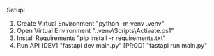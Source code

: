 Setup:
1. Create Virtual Environment
   "python -m venv .venv"
2. Open Virtual Environment
   ".\.venv\Scripts\Activate.ps1"
3. Install Requirements
   "pip install -r requirements.txt"
4. Run API
   [DEV] "fastapi dev main.py"
   [PROD] "fastapi run main.py"